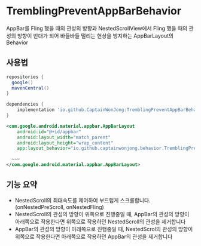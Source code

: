 # TremblingPreventAppBarBehavior
AppBar를 Fling 했을 때의 관성의 방향과 NestedScrollView에서 Fling 했을 때의 관성의 방향이 반대가 되어 바들바들 떨리는 현상을 방지하는 AppBarLayout의 Behavior  


## 사용법

```groovy
repositories {
  google()
  mavenCentral()
}

dependencies {
    implementation 'io.github.CaptainWonJong:TremblingPreventAppBarBehavior:1.0.0'
}
```

```xml
<com.google.android.material.appbar.AppBarLayout
    android:id="@+id/appbar"
    android:layout_width="match_parent"
    android:layout_height="wrap_content"
    app:layout_behavior="io.github.captainwonjong.behavior.TremblingPreventAppBarBehavior">

  ~~~
</com.google.android.material.appbar.AppBarLayout>
```



## 기능 요약

- NestedScroll의 최대속도를 제어하여 부드럽게 스크롤합니다. (onNestedPreScroll, onNestedFling)
- NestedScroll의 관성의 방향이 위쪽으로 진행중일 때, AppBar의 관성의 방향이 아래쪽으로 작용한다면 위쪽으로 작용하던 NestedScroll의 관성을 제거합니다
- AppBar의 관성의 방향이 아래쪽으로 진행중일 때, NestedScrol의 관성의 방향이 위쪽으로 작용한다면 아래쪽으로 작용하던 AppBar의 관성을 제거합니다

